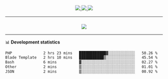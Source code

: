 <h3 align="center">
  <a href="https://github.com/hwalker928">
      <img src="https://img.shields.io/github/followers/hwalker928?label=Followers&style=for-the-badge&color=lightblue">
  </a>
  <a href="https://harryw.link/discord" alt="Discord">
      <img src="https://img.shields.io/discord/738451951758606336?label=discord&style=for-the-badge&color=lightblue"/>
  </a>
  <a href="https://harryw.link/sparked" alt="Sparked Host">
      <img src="https://img.shields.io/static/v1?label=Sponsor&message=Sparked%20Host&color=yellow&style=for-the-badge"/>
  </a>
</h3>

<hr>


<h3 align="center">
  <a href="https://github.com/hwalker928">
      <img src="https://github-profile-trophy.vercel.app/?username=hwalker928&no-bg=true&no-frame=true">
  </a>
</h3>


<hr>

📊 **Development statistics**

<!--START_SECTION:waka-->

```txt
PHP              2 hrs 23 mins   ████████████▓░░░░░░░░░░░░   50.26 %
Blade Template   2 hrs 10 mins   ███████████▒░░░░░░░░░░░░░   45.54 %
Bash             6 mins          ▓░░░░░░░░░░░░░░░░░░░░░░░░   02.27 %
Other            2 mins          ▒░░░░░░░░░░░░░░░░░░░░░░░░   01.01 %
JSON             2 mins          ▒░░░░░░░░░░░░░░░░░░░░░░░░   00.92 %
```

<!--END_SECTION:waka-->
